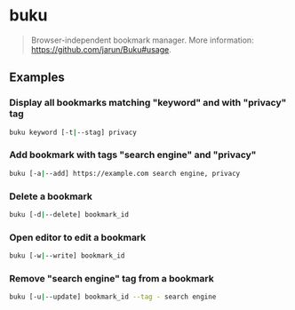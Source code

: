 # buku

> Browser-independent bookmark manager. More information: <https://github.com/jarun/Buku#usage>.

## Examples

### Display all bookmarks matching "keyword" and with "privacy" tag

```bash
buku keyword [-t|--stag] privacy
```

### Add bookmark with tags "search engine" and "privacy"

```bash
buku [-a|--add] https://example.com search engine, privacy
```

### Delete a bookmark

```bash
buku [-d|--delete] bookmark_id
```

### Open editor to edit a bookmark

```bash
buku [-w|--write] bookmark_id
```

### Remove "search engine" tag from a bookmark

```bash
buku [-u|--update] bookmark_id --tag - search engine
```
